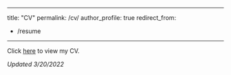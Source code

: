 
---
title: "CV"
permalink: /cv/
author_profile: true
redirect_from:
  - /resume
---

Click [here](/files/Meisels_CV_3.20.22.pdf) to view my CV.

*Updated 3/20/2022*